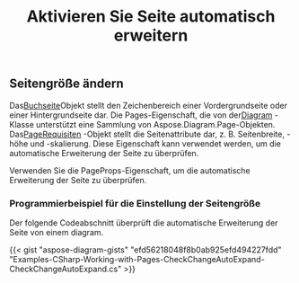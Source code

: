 ﻿---
title: Aktivieren Sie Seite automatisch erweitern
type: docs
weight: 10
url: /de/net/check-page-autoexpand/
description: In diesem Abschnitt wird erläutert, wie Sie überprüfen oder ändern, ob die Seite in einer visio-Datei mit Aspose.Diagram automatisch erweitert wird.
---
## **Seitengröße ändern**

 Das[Buchseite](http://www.aspose.com/api/net/diagram/aspose.diagram/page)Objekt stellt den Zeichenbereich einer Vordergrundseite oder einer Hintergrundseite dar. Die Pages-Eigenschaft, die von der[Diagram](http://www.aspose.com/api/net/diagram/aspose.diagram/diagram) -Klasse unterstützt eine Sammlung von Aspose.Diagram.Page-Objekten.
 Das[PageRequisiten](https://reference.aspose.com/diagram/net/aspose.diagram/pagesheet/properties/pageprops) -Objekt stellt die Seitenattribute dar, z. B. Seitenbreite, -höhe und -skalierung. Diese Eigenschaft kann verwendet werden, um die automatische Erweiterung der Seite zu überprüfen.

Verwenden Sie die PageProps-Eigenschaft, um die automatische Erweiterung der Seite zu überprüfen.
### **Programmierbeispiel für die Einstellung der Seitengröße**
Der folgende Codeabschnitt überprüft die automatische Erweiterung der Seite von einem diagram.

{{< gist "aspose-diagram-gists" "efd56218048f8b0ab925efd494227fdd" "Examples-CSharp-Working-with-Pages-CheckChangeAutoExpand-CheckChangeAutoExpand.cs" >}}

